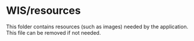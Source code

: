 # WIS/resources

This folder contains resources (such as images) needed by the application. This file can
be removed if not needed.
